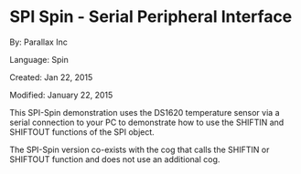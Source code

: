 # SPI Spin - Serial Peripheral Interface

By: Parallax Inc

Language: Spin

Created: Jan 22, 2015

Modified: January 22, 2015

This SPI-Spin demonstration uses the DS1620 temperature sensor via a serial connection to your PC to demonstrate how to use the SHIFTIN and SHIFTOUT functions of the SPI object.

The SPI-Spin version co-exists with the cog that calls the SHIFTIN or SHIFTOUT function and does not use an additional cog.  
 
